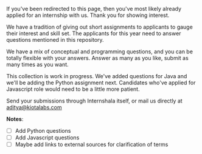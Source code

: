 If you've been redirected to this page, then you've most likely already applied for an internship with us. Thank you for showing interest. 

We have a tradition of giving out short assignments to applicants to gauge their interest and skill set. The applicants for this year need to answer questions mentioned in this repository. 

We have a mix of conceptual and programming questions, and you can be totally flexible with your answers. Answer as many as you like, submit as many times as you want. 

This collection is work in progress. We've added questions for Java and we'll be adding the Python assignment next. Candidates who've applied for Javascript role would need to be a little more patient.

Send your submissions through Internshala itself, or mail us directly at aditya@kiotalabs.com 

**Notes**:
- [ ] Add Python questions
- [ ] Add Javascript questions
- [ ] Maybe add links to external sources for clarification of terms